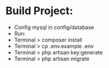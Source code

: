 # Build Project:
*   Config mysql in config/database
*   Run:
  * Terminal > composer install
  * Terminal > cp .env.example .env
  * Terminal > php artisan key:generate
  * Terminal > php artisan migrate
